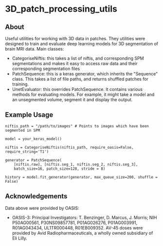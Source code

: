 
# 3D_patch_processing_utils
## About

Useful utilities for working with 3D data in patches. They utilities were designed to train and evaluate deep learning models for 3D segmentation of brain MRI data. Main classes:
 - CategoriseNiftis: this takes a list of niftis, and corresponding SPM segmentations and makes it easy to access raw data and their corresponding segmentation files
 - PatchSequence: this is a keras generator, which inherits the "Sequence" class. This takes a list of file paths, and returns shuffled patches for training.
 - UnetEvaluator: this overrides PatchSequence. It contains various methods for evaluating models. For example, it might take a model and an unsegmented volume, segment it and display the output.

## Example Usage

    niftis_path = "/path/to/images" # Points to images which have been segmented in SPM 
    
    model = your_keras_model()
    
    niftis = CategoriseNiftis(niftis_path, require_oasis=False, require_string='T1')
    
    generator = PatchSequence(
        [niftis.raw], [niftis.seg_1, niftis.seg_2, niftis.seg_3], 
        batch_size=16, patch_size=128, stride = 8)
        
    history = model.fit_generator(generator, max_queue_size=200, shuffle = False)


## Acknowledgements
Data above were provided by OASIS:
* OASIS-3: Principal Investigators: T. Benzinger, D. Marcus, J. Morris; NIH P50AG00561, P30NS09857781, P01AG026276, P01AG003991, R01AG043434, UL1TR000448, R01EB009352. AV-45 doses were provided by Avid Radiopharmaceuticals, a wholly owned subsidiary of Eli Lilly.